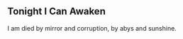 Tonight I Can Awaken
--------------------
I am died by mirror and corruption, by abys and sunshine.  
